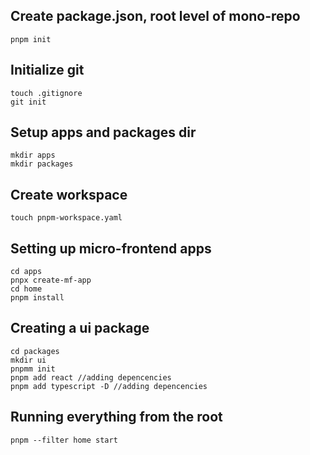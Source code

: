 ## Create package.json, root level of mono-repo

`pnpm init`

## Initialize git

```
touch .gitignore
git init
```

## Setup apps and packages dir

```
mkdir apps
mkdir packages
```

## Create workspace

`touch pnpm-workspace.yaml`

## Setting up micro-frontend apps

```
cd apps
pnpx create-mf-app
cd home
pnpm install
```

## Creating a ui package

```
cd packages
mkdir ui
pnpmm init
pnpm add react //adding depencencies
pnpm add typescript -D //adding depencencies
```

## Running everything from the root

`pnpm --filter home start`
